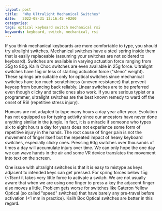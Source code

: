 ```yaml
---
layout: post
title:  "Why Ultralight Mechanical Switches"
date:   2022-08-31 12:16:45 +0200
categories:
tags: optical keyboard switch mechanical rsi
keywords: keyboard, switch, mechanical, rsi
---
```



If you think mechanical keyboards are more comfortable to type, you should try
ultralight switches. Mechanical switches have a steel spring
inside them that is easily replaceable (assuming your switches are not
soldered to keyboard). Switches are available in varying actuation force 
ranging from 35g to 80g. Kailh Choc switches are even available in 25g force.
Ultralight switches have 15g or less of starting actuation force ("steno" weight).
These springs are suitable only for optical switches since mechanical switches
have too much scratchiness (uneven resistance) that prevent keycap from
bouncing back reliably. Linear switches are to be preferred even though
clicky and tactile ones also work. If you are serious typist
or a programmer, ultralight switches are the best known remedy to ward off the onset
of RSI (repetitive stress injury). 

Humans are not adapted to type many hours a day year after year. Evolution
has not equipped us for typing activity since our ancestors have never done anything similar in the jungle.
In fact, it is a miracle if someone who types six to eight hours a 
day for years does not experience some form of repetitive injury in the hands.
The root cause of finger pain is not the movement of finger itself but the
repeated impact of heavy keyboard switches, especially clicky ones. Pressing
60g switches over thousands of times a day will accumulate injury over time.
We can only hope the one day we can wave hands in the air and some VR device 
translates the movement into text on the screen.

One issue with ultralight switches is that it is easy to mistype as keys adjacent to 
intended keys can get pressed. For spring forces below 15g (~15cn) it takes very little
force to activate a switch. We are not usually aware that when we are using one finger to press 
a key the adjacent finger also moves a little. Problem gets worse for switches like Gateron Yellow
Optical (so called "speed" switches) that have barely any pre-travel before activation (<1 mm in
practice). Kailh Box Optical switches are better in this regard.

